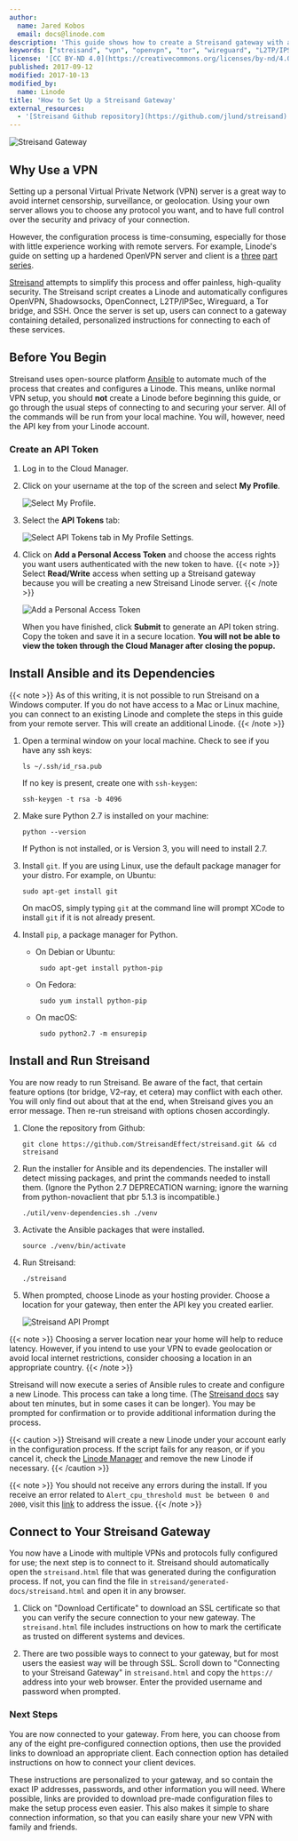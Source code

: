 ```yaml
---
author:
  name: Jared Kobos
  email: docs@linode.com
description: 'This guide shows how to create a Streisand gateway with automatically configured profiles for OpenVPN, ShadowSocks, WireGuard, Tor, etc.'
keywords: ["streisand", "vpn", "openvpn", "tor", "wireguard", "L2TP/IPSec", "OpenConnect", "security"]
license: '[CC BY-ND 4.0](https://creativecommons.org/licenses/by-nd/4.0)'
published: 2017-09-12
modified: 2017-10-13
modified_by:
  name: Linode
title: 'How to Set Up a Streisand Gateway'
external_resources:
  - '[Streisand Github repository](https://github.com/jlund/streisand)'
---
```


![Streisand Gateway](Streisand_Gateway.jpg)

## Why Use a VPN

Setting up a personal Virtual Private Network (VPN) server is a great way to avoid internet censorship, surveillance, or geolocation. Using your own server allows you to choose any protocol you want, and to have full control over the security and privacy of your connection.

However, the configuration process is time-consuming, especially for those with little experience working with remote servers. For example, Linode's guide on setting up a hardened OpenVPN server and client is a [three](/docs/networking/vpn/set-up-a-hardened-openvpn-server/) [part](/docs/networking/vpn/tunnel-your-internet-traffic-through-an-openvpn-server/) [series](/docs/networking/vpn/configuring-openvpn-client-devices/).

[Streisand](https://github.com/jlund/streisand) attempts to simplify this process and offer painless, high-quality security. The Streisand script creates a Linode and automatically configures OpenVPN, Shadowsocks, OpenConnect, L2TP/IPSec, Wireguard, a Tor bridge, and SSH. Once the server is set up, users can connect to a gateway containing detailed, personalized instructions for connecting to each of these services.

## Before You Begin

Streisand uses open-source platform [Ansible](https://www.ansible.com/) to automate much of the process that creates and configures a Linode. This means, unlike normal VPN setup, you should **not** create a Linode before beginning this guide, or go through the usual steps of connecting to and securing your server. All of the commands will be run from your local machine. You will, however, need the API key from your Linode account.

### Create an API Token

1.  Log in to the Cloud Manager.

2.  Click on your username at the top of the screen and select **My Profile**.

    ![Select My Profile.](get-started-with-linode-api-select-my-profile.png "Select My Profile.")

3.  Select the **API Tokens** tab:

    ![Select API Tokens tab in My Profile Settings.](get-started-with-linode-api-my-profile-small.png "Select the API Tokens tab in My Profile Settings.")

4.  Click on **Add a Personal Access Token** and choose the access rights you want users authenticated with the new token to have.
{{< note >}}
Select **Read/Write** access when setting up a Streisand gateway because you will be creating a new Streisand Linode server.
{{< /note >}}

    ![Add a Personal Access Token](get-started-with-linode-api-new-token.png "Add a Personal Access Token")

    When you have finished, click **Submit** to generate an API token string. Copy the token and save it in a secure location. **You will not be able to view the token through the Cloud Manager after closing the popup.**

## Install Ansible and its Dependencies

{{< note >}}
As of this writing, it is not possible to run Streisand on a Windows computer. If you do not have access to a Mac or Linux machine, you can connect to an existing Linode and complete the steps in this guide from your remote server. This will create an additional Linode.
{{< /note >}}

1.  Open a terminal window on your local machine. Check to see if you have any ssh keys:

        ls ~/.ssh/id_rsa.pub

    If no key is present, create one with `ssh-keygen`:

        ssh-keygen -t rsa -b 4096

2.  Make sure Python 2.7 is installed on your machine:

        python --version

    If Python is not installed, or is Version 3, you will need to install 2.7.

3.  Install `git`. If you are using Linux, use the default package manager for your distro. For example, on Ubuntu:

        sudo apt-get install git

    On macOS, simply typing `git` at the command line will prompt XCode to install `git` if it is not already present.

4.  Install `pip`, a package manager for Python.
    *  On Debian or Ubuntu:

            sudo apt-get install python-pip

    *  On Fedora:

            sudo yum install python-pip

    *  On macOS:

            sudo python2.7 -m ensurepip

## Install and Run Streisand

You are now ready to run Streisand. Be aware of the fact, that certain feature options (tor bridge, V2–ray, et cetera) may conflict with each other. You will only find out about that at the end, when Streisand gives you an error message. Then re-run streisand with options chosen accordingly.

1.  Clone the repository from Github:

        git clone https://github.com/StreisandEffect/streisand.git && cd streisand

2.  Run the installer for Ansible and its dependencies. The installer will detect missing packages, and print the commands needed to install them. (Ignore the Python 2.7 DEPRECATION warning; ignore the warning from python-novaclient that pbr 5.1.3 is incompatible.)

        ./util/venv-dependencies.sh ./venv

3.  Activate the Ansible packages that were installed.

        source ./venv/bin/activate

3.  Run Streisand:

        ./streisand

3.  When prompted, choose Linode as your hosting provider. Choose a location for your gateway, then enter the API key you created earlier.

    ![Streisand API Prompt](api-prompt.png)

{{< note >}}
Choosing a server location near your home will help to reduce latency. However, if you intend to use your VPN to evade geolocation or avoid local internet restrictions, consider choosing a location in an appropriate country.
{{< /note >}}

Streisand will now execute a series of Ansible rules to create and configure a new Linode. This process can take a long time. (The [Streisand docs](https://github.com/jlund/streisand) say about ten minutes, but in some cases it can be longer). You may be prompted for confirmation or to provide additional information during the process.

{{< caution >}}
Streisand will create a new Linode under your account early in the configuration process. If the script fails for any reason, or if you cancel it, check the [Linode Manager](https://cloud.linode.com/) and remove the new Linode if necessary.
{{< /caution >}}

{{< note >}}
You should not receive any errors during the install. If you receive an error related to `Alert_cpu_threshold must be between 0 and 2000`, visit this [link](https://github.com/jlund/streisand/issues/626#issuecomment-319812261) to address the issue.
{{< /note >}}

## Connect to Your Streisand Gateway

You now have a Linode with multiple VPNs and protocols fully configured for use; the next step is to connect to it. Streisand should automatically open the `streisand.html` file that was generated during the configuration process. If not, you can find the file in `streisand/generated-docs/streisand.html` and open it in any browser.

1.  Click on "Download Certificate" to download an SSL certificate so that you can verify the secure connection to your new gateway. The `streisand.html` file includes instructions on how to mark the certificate as trusted on different systems and devices.

2.  There are two possible ways to connect to your gateway, but for most users the easiest way will be through SSL. Scroll down to "Connecting to your Streisand Gateway" in `streisand.html` and copy the `https://` address into your web browser. Enter the provided username and password when prompted.


### Next Steps

You are now connected to your gateway. From here, you can choose from any of the eight pre-configured connection options, then use the provided links to download an appropriate client. Each connection option has detailed instructions on how to connect your client devices.

These instructions are personalized to your gateway, and so contain the exact IP addresses, passwords, and other information you will need. Where possible, links are provided to download pre-made configuration files to make the setup process even easier. This also makes it simple to share connection information, so that you can easily share your new VPN with family and friends.
